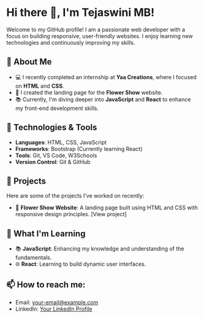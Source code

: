 # Hi there 👋, I'm Tejaswini MB!

Welcome to my GitHub profile! I am a passionate web developer with a focus on building responsive, user-friendly websites. I enjoy learning new technologies and continuously improving my skills.

## 🌟 About Me
- 💻 I recently completed an internship at **Yaa Creations**, where I focused on **HTML** and **CSS**.
- 🌸 I created the landing page for the **Flower Show** website.
- 📚 Currently, I'm diving deeper into **JavaScript** and **React** to enhance my front-end development skills.

## 🔧 Technologies & Tools
- **Languages**: HTML, CSS, JavaScript
- **Frameworks**: Bootstrap (Currently learning React)
- **Tools**: Git, VS Code, W3Schools
- **Version Control**: Git & GitHub

## 💼 Projects
Here are some of the projects I've worked on recently:
- 🌸 **Flower Show Website**: A landing page built using HTML and CSS with responsive design principles. [View project]
  
## 🚀 What I'm Learning
- 📚 **JavaScript**: Enhancing my knowledge and understanding of the fundamentals.
- 🌐 **React**: Learning to build dynamic user interfaces.

## 📫 How to reach me:
- Email: [your-email@example.com](mailto:your-email@example.com)
- LinkedIn: [Your LinkedIn Profile](https://linkedin.com/in/yourprofile)
